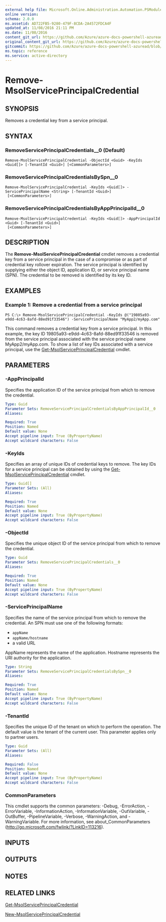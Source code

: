 ```yaml
---
external help file: Microsoft.Online.Administration.Automation.PSModule.dll-Help.xml
online version:
schema: 2.0.0
ms.assetid: AD722FB5-9280-479F-8CDA-2A4572FDCA4F
updated_at: 11/08/2016 21:11 PM
ms.date: 11/08/2016
content_git_url: https://github.com/Azure/azure-docs-powershell-azuread/blob/VinceSmith-patch-7/Azure%20AD%20Cmdlets/MSOnline/v1/Remove-MsolServicePrincipalCredential.md
original_content_git_url: https://github.com/Azure/azure-docs-powershell-azuread/blob/VinceSmith-patch-7/Azure%20AD%20Cmdlets/MSOnline/v1/Remove-MsolServicePrincipalCredential.md
gitcommit: https://github.com/Azure/azure-docs-powershell-azuread/blob/2c57f1e6f7b36ad296f1b569969f9c974ec0e0c3
ms.topic: reference
ms.service: active-directory
---
```


# Remove-MsolServicePrincipalCredential

## SYNOPSIS
Removes a credential key from a service principal.

## SYNTAX

### RemoveServicePrincipalCredentials__0 (Default)
```
Remove-MsolServicePrincipalCredential -ObjectId <Guid> -KeyIds <Guid[]> [-TenantId <Guid>] [<CommonParameters>]
```

### RemoveServicePrincipalCredentialsBySpn__0
```
Remove-MsolServicePrincipalCredential -KeyIds <Guid[]> -ServicePrincipalName <String> [-TenantId <Guid>]
 [<CommonParameters>]
```

### RemoveServicePrincipalCredentialsByAppPrincipalId__0
```
Remove-MsolServicePrincipalCredential -KeyIds <Guid[]> -AppPrincipalId <Guid> [-TenantId <Guid>]
 [<CommonParameters>]
```

## DESCRIPTION
The **Remove-MsolServicePrincipalCredential** cmdlet removes a credential key from a service principal in the case of a compromise or as part of credential key rollover expiration.
The service principal is identified by supplying either the object ID, application ID, or service principal name (SPN).
The credential to be removed is identified by its key ID.

## EXAMPLES

### Example 1: Remove a credential from a service principal
```
PS C:\> Remove-MsolServicePrincipalCredential -KeyIds @("19805a93-e9dd-4c63-8afd-88ed91f33546") -ServicePrincipalName "MyApp2/myApp.com"
```

This command removes a credential key from a service principal.
In this example, the key ID 19805a93-e9dd-4c63-8afd-88ed91f33546 is removed from the service principal associated with the service principal name MyApp2/myApp.com.
To show a list of key IDs associated with a service principal, use the [Get-MsolServicePrincipalCredential](./Get-MsolServicePrincipalCredential.md) cmdlet.

## PARAMETERS

### -AppPrincipalId
Specifies the application ID of the service principal from which to remove the credential.

```yaml
Type: Guid
Parameter Sets: RemoveServicePrincipalCredentialsByAppPrincipalId__0
Aliases:

Required: True
Position: Named
Default value: None
Accept pipeline input: True (ByPropertyName)
Accept wildcard characters: False
```

### -KeyIds
Specifies an array of unique IDs of credential keys to remove.
The key IDs for a service principal can be obtained by using the [Get-MsolServicePrincipalCredential](./Get-MsolServicePrincipalCredential.md) cmdlet.

```yaml
Type: Guid[]
Parameter Sets: (All)
Aliases:

Required: True
Position: Named
Default value: None
Accept pipeline input: True (ByPropertyName)
Accept wildcard characters: False
```

### -ObjectId
Specifies the unique object ID of the service principal from which to remove the credential.

```yaml
Type: Guid
Parameter Sets: RemoveServicePrincipalCredentials__0
Aliases:

Required: True
Position: Named
Default value: None
Accept pipeline input: True (ByPropertyName)
Accept wildcard characters: False
```

### -ServicePrincipalName
Specifies the name of the service principal from which to remove the credential.
An SPN must use one of the following formats:

* `appName`
* `appName/hostname`
* a valid URL

AppName represents the name of the application.
Hostname represents the URI authority for the application.

```yaml
Type: String
Parameter Sets: RemoveServicePrincipalCredentialsBySpn__0
Aliases:

Required: True
Position: Named
Default value: None
Accept pipeline input: True (ByPropertyName)
Accept wildcard characters: False
```

### -TenantId
Specifies the unique ID of the tenant on which to perform the operation.
The default value is the tenant of the current user.
This parameter applies only to partner users.

```yaml
Type: Guid
Parameter Sets: (All)
Aliases:

Required: False
Position: Named
Default value: None
Accept pipeline input: True (ByPropertyName)
Accept wildcard characters: False
```

### CommonParameters
This cmdlet supports the common parameters: -Debug, -ErrorAction, -ErrorVariable, -InformationAction, -InformationVariable, -OutVariable, -OutBuffer, -PipelineVariable, -Verbose, -WarningAction, and -WarningVariable. For more information, see about_CommonParameters (http://go.microsoft.com/fwlink/?LinkID=113216).

## INPUTS

## OUTPUTS

## NOTES

## RELATED LINKS
[Get-MsolServicePrincipalCredential](./Get-MsolServicePrincipalCredential.md)

[New-MsolServicePrincipalCredential](./New-MsolServicePrincipalCredential.md)
